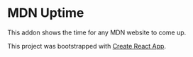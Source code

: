 # MDN Uptime

This addon shows the time for any MDN website to come up.

This project was bootstrapped with [Create React App](https://github.com/facebookincubator/create-react-app).

